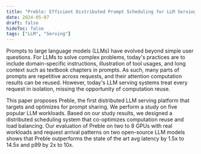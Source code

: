```yaml
---
title: "Preble: Efficient Distributed Prompt Scheduling for LLM Serving"
date: 2024-05-07
draft: false
hideToc: false
tags: ["LLM", "Serving"]
---
```


Prompts to large language models (LLMs) have evolved beyond simple user questions. For LLMs to solve complex problems, today's practices are to include domain-specific instructions, illustration of tool usages, and long context such as textbook chapters in prompts. As such, many parts of prompts are repetitive across requests, and their attention computation results can be reused. However, today's LLM serving systems treat every request in isolation, missing the opportunity of computation reuse.

This paper proposes Preble, the first distributed LLM serving platform that targets and optimizes for prompt sharing. We perform a study on five popular LLM workloads. Based on our study results, we designed a distributed scheduling system that co-optimizes computation reuse and load balancing. Our evaluation of Preble on two to 8 GPUs with real workloads and request arrival patterns on two open-source LLM models shows that Preble outperforms the state of the art avg latency by 1.5x to 14.5x and p99 by 2x to 10x.

